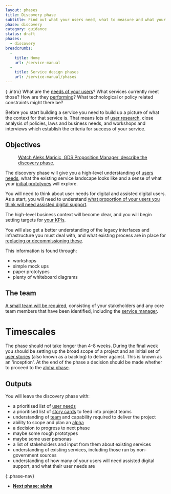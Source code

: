 ```yaml
---
layout: phases
title: Discovery phase
subtitle: Find out what your users need, what to measure and what your constraints are
phase: discovery
category: guidance
status: draft
phases:
  - discovery
breadcrumbs:
  -
    title: Home
    url: /service-manual
  -
    title: Service design phases
    url: /service-manual/phases
---
```


{:.intro}
What are the [needs of your users](/service-manual/user-centered-design/user-needs.html)? What services currently meet those? How are they [performing](/service-manual/measurement/performance-platform)? What technological or policy related constraints might there be?

Before you start building a service you need to build up a picture of what the context for that service is. That means lots of [user research](/service-manual/user-centered-design/introduction-to-user-research.html), close analysis of policies, laws and business needs, and workshops and interviews which establish the criteria for success of your service.

## Objectives

<figure class="media-player-wrapper video"><a href="https://www.youtube.com/watch?v=UVX1BT0oxWU">Watch Aleks Maricic, GDS Proposition Manager, describe the discovery phase.</a></figure>

The discovery phase will give you a high-level understanding of [users needs](/service-manual/user-centered-design/user-needs.html), what the existing service landscape looks like and a sense of what your [initial prototypes](/service-manual/user-centered-design/working-with-prototypes.html) will explore.

You will need to think about user needs for digital and assisted digital users. As a start, you will need to understand [what proportion of your users you think will need assisted digital support](/service-manual/assisted-digital/action-plan.html#discovery-stage).

The high-level business context will become clear, and you will begin setting targets for [your KPIs](/service-manual/measurement).

You will also get a better understanding of the legacy interfaces and infrastructure you must deal with, and what existing process are in place for [replacing or decommissioning these](/service-manual/phases/retirement.html).

This information is found through:

* workshops
* simple mock ups
* paper prototypes
* plenty of whiteboard diagrams

## The team

[A small team will be required](/service-manual/the-team), consisting of your stakeholders and any core team members that have been identified, including the [service manager](/service-manual/the-team/service-manager.html).


# Timescales

The phase should not take longer than 4-8 weeks. During the final week you should be setting up the broad scope of a project and an initial set of [user stories](/service-manual/agile/writing-user-stories.html) (also known as a backlog) to deliver against. This is known as an 'inception'. At the end of the phase a decision should be made whether to proceed to the [alpha phase](/service-manual/phases/alpha.html).


## Outputs

You will leave the discovery phase with:

* a prioritised list of [user needs](/service-manual/user-centered-design/user-needs.html)
* a prioritised list of [story cards](/service-manual/agile/writing-user-stories.html) to feed into project teams
* understanding of [team](/service-manual/the-team) and capability required to deliver the project
* ability to scope and plan an [alpha](/service-manual/phases/alpha.html)
* a decision to progress to next phase
* maybe some rough prototypes
* maybe some user personas
* a list of stakeholders and input from them about existing services
* understanding of existing services, including those run by non-government sources
* understanding of how many of your users will need assisted digital support, and what their user needs are

{:.phase-nav}
* **[Next phase: alpha](/service-manual/phases/alpha.html)**

